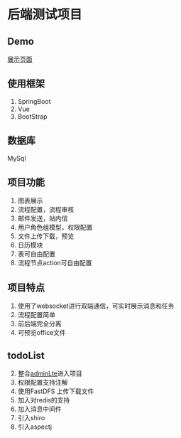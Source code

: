 # 后端测试项目


## Demo
[展示页面](http://layle.cn)
## 使用框架
1. SpringBoot
2. Vue
3. BootStrap

## 数据库
MySql

## 项目功能
1. 图表展示
2. 流程配置，流程审核
3. 邮件发送，站内信
4. 用户角色组模型，权限配置
5. 文件上传下载，预览
6. 日历模块
7. 表可自由配置
8. 流程节点action可自由配置


## 项目特点

1. 使用了websocket进行双端通信，可实时展示消息和任务
2. 流程配置简单
3. 前后端完全分离
4. 可预览office文件

## todoList

2. 整合[adminLte](https://adminlte.io/themes/AdminLTE/)进入项目
3. 权限配置支持注解
5. 使用FastDFS 上传下载文件
6. 加入对redis的支持
7. 加入消息中间件
9. 引入shiro
10. 引入aspectj

